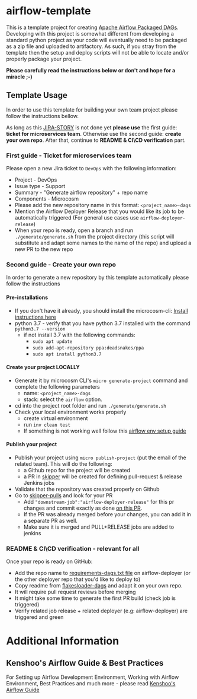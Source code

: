 
# airflow-template
This is a template project for creating [Apache Airflow Packaged DAGs](https://airflow.apache.org/docs/stable/concepts.html#packaged-dags). 
Developing with this project is somewhat different from developing a standard python project as your code will eventually need to be packaged as a zip file and uploaded to artifactory.
As such, if you stray from the template then the setup and deploy scripts will not be able to locate and/or properly package your project.

**Please carefully read the instructions below or don't and hope for a miracle ;-)**

## Template Usage
In order to use this template for building your own team project please follow the instructions bellow.

As long as this [JIRA-STORY](https://kenshoo.atlassian.net/browse/DEVOPS-6568) is not done yet **please use** the first guide: **ticket for microservices team**. Otherwise use the second guide: **create your own repo**. After that, continue to **README & CI\CD verification** part.
### First guide - Ticket for microservices team
Please open a new Jira ticket to `DevOps` with the following information:
* Project - DevOps
* Issue type - Support
* Summary - "Generate airflow repository" + repo name
* Components - Microcosm 
* Please add the new repository name in this format: `<project_name>-dags`
* Mention the Airflow Deployer Release that you would like its job to be automatically triggered (For general use cases use `airflow-deployer-release`)
* When your repo is ready, open a branch and run `./generate/generate.sh` from the project directory (this script will substitute and adapt some names to the name of the repo) and upload a new PR to the new repo

### Second guide - Create your own repo
In order to generate a new repository by this template automatically please follow the instructions 
#### Pre-installations
* If you don't have it already, you should install the microcosm-cli: [Install instructions here](https://github.com/kenshoo/microcosm-cli)
*  python 3.7 - verify that you have python 3.7 installed with the command `python3.7 --version`
    * if not install 3.7 with the following commands:
        * `sudo apt update`
        * `sudo add-apt-repository ppa:deadsnakes/ppa`
        * `sudo apt install python3.7`
        
#### Create your project LOCALLY

* Generate it by microcosm CLI's `micro generate-project` command and complete the following parameters
   * name: `<project_name>-dags`
   * stack: select the `airflow` option.
* cd into the project root folder and run `./generate/generate.sh` 
* Check your local environment works properly
   * create virtual environment
   * run `inv clean test`
   * If something is not working well follow this [airflow env setup guide](https://github.com/kenshoo/dev-best-practices/blob/master/docs/Airflow/airflow-guide.md#airflow-guide)


#### Publish your project

* Publish your project using `micro publish-project` (put the email of the related team).
  This will do the following:
    * a Github repo for the project will be created
    * a PR in [skipper](https://github.com/kenshoo/skipper) will be created for defining pull-request & release Jenkins jobs 
* Validate that the repository was created properly on Github 
* Go to [skipper-pulls](https://github.com/kenshoo/skipper/pulls) and look for your PR
   * Add `"downstream-job":"airflow-deployer-release"` for this pr changes and commit exactly as done [on this PR](https://github.com/kenshoo/skipper/pull/806). 
   * If the PR was already merged before your changes, you can add it in a separate PR as well.
   * Make sure it is merged and PULL+RELEASE jobs are added to jenkins 

### README & CI\CD verification - relevant for all
Once your repo is ready on GitHub:
* Add the repo name to [requirements-dags.txt file](https://github.com/kenshoo/airflow-deployer/blob/master/requirements-dags.txt) on airflow-deployer (or the other deployer repo that you'd like to deploy to)
* Copy readme from [flakesloader-dags](https://github.com/kenshoo/flakesloader-dags) and adapt it on your own repo.
* It will require pull request reviews before merging
* It might take some time to generate the first PR build (check job is triggered)
* Verify related job release + related deployer (e.g: airflow-deployer) are triggered and green

# Additional Information
## Kenshoo's Airflow Guide & Best Practices
For Setting up Airflow Development Environment, Working with Airflow Environment, Best Practices and much more - please read [Kenshoo's Airflow Guide](https://github.com/kenshoo/dev-best-practices/blob/master/docs/Airflow/airflow-guide.md#airflow-guide)

